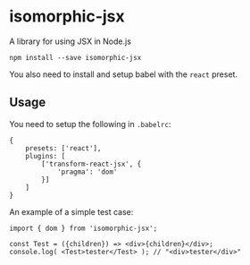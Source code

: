 # isomorphic-jsx

A library for using JSX in Node.js

```
npm install --save isomorphic-jsx
```

You also need to install and setup babel with the `react` preset.

## Usage

You need to setup the following in `.babelrc`:

```
{
	presets: ['react'],
	plugins: [
		['transform-react-jsx', {
			'pragma': 'dom'
		}]
	]
}
```

An example of a simple test case:

```
import { dom } from 'isomorphic-jsx';

const Test = ({children}) => <div>{children}</div>;
console.log( <Test>tester</Test> ); // "<div>tester</div>"
```
